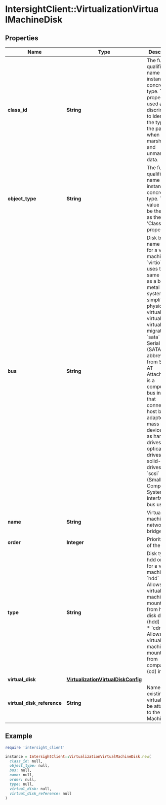 # IntersightClient::VirtualizationVirtualMachineDisk

## Properties

| Name | Type | Description | Notes |
| ---- | ---- | ----------- | ----- |
| **class_id** | **String** | The fully-qualified name of the instantiated, concrete type. This property is used as a discriminator to identify the type of the payload when marshaling and unmarshaling data. | [default to &#39;virtualization.VirtualMachineDisk&#39;] |
| **object_type** | **String** | The fully-qualified name of the instantiated, concrete type. The value should be the same as the &#39;ClassId&#39; property. | [default to &#39;virtualization.VirtualMachineDisk&#39;] |
| **bus** | **String** | Disk bus name given for a virtual machine. * &#x60;virtio&#x60; - Disk uses the same paths as a bare-metal system. This simplifies physical-to-virtual and virtual-to-virtual migration. * &#x60;sata&#x60; - Serial ATA (SATA, abbreviated from Serial AT Attachment) is a computer bus interface that connects host bus adapters to mass storage devices such as hard disk drives, optical drives, and solid-state drives. * &#x60;scsi&#x60; - SCSI (Small Computer System Interface) bus used.. | [optional][default to &#39;virtio&#39;] |
| **name** | **String** | Virtual machine network bridge name. | [optional] |
| **order** | **Integer** | Priority order of the disk. | [optional] |
| **type** | **String** | Disk type hdd or cdrom for a virtual machine. * &#x60;hdd&#x60; - Allows the virtual machine to mount disk from hard disk drive (hdd) image. * &#x60;cdrom&#x60; - Allows the virtual machine to mount disk from compact disk (cd) image. | [optional][default to &#39;hdd&#39;] |
| **virtual_disk** | [**VirtualizationVirtualDiskConfig**](VirtualizationVirtualDiskConfig.md) |  | [optional] |
| **virtual_disk_reference** | **String** | Name of the existing virtual disk to be attached to the Virtual Machine. | [optional] |

## Example

```ruby
require 'intersight_client'

instance = IntersightClient::VirtualizationVirtualMachineDisk.new(
  class_id: null,
  object_type: null,
  bus: null,
  name: null,
  order: null,
  type: null,
  virtual_disk: null,
  virtual_disk_reference: null
)
```


